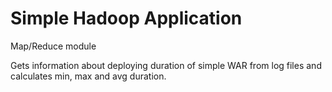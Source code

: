 Simple Hadoop Application
==========================================================

Map/Reduce module

Gets information about deploying duration of simple WAR from log files and calculates min, max and avg duration.